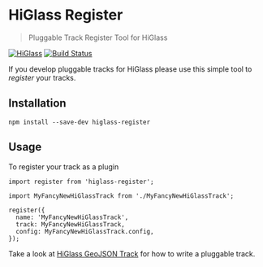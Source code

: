 # HiGlass Register

> Pluggable Track Register Tool for HiGlass

[![HiGlass](https://img.shields.io/badge/higlass-👍-red.svg?colorB=0f5d92)](http://higlass.io)
[![Build Status](https://img.shields.io/travis/hms-dbmi/higlass-app/master.svg?colorB=0f5d92)](https://travis-ci.org/hms-dbmi/higlass-app)

If you develop pluggable tracks for HiGlass please use this simple tool to _register_ your tracks.

## Installation

```
npm install --save-dev higlass-register
```

## Usage

To register your track as a plugin

```
import register from 'higlass-register';

import MyFancyNewHiGlassTrack from './MyFancyNewHiGlassTrack';

register({
  name: 'MyFancyNewHiGlassTrack',
  track: MyFancyNewHiGlassTrack,
  config: MyFancyNewHiGlassTrack.config,
});
```

Take a look at [HiGlass GeoJSON Track](https://github.com/flekschas/higlass-geojson) for how to write a pluggable track.
